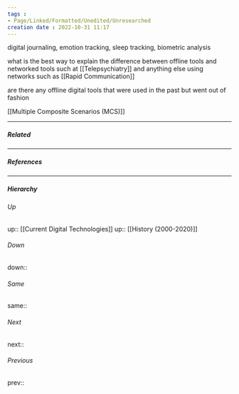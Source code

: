 ```yaml
---
tags :
- Page/Linked/Formatted/Unedited/Unresearched
creation date : 2022-10-31 11:17 
---
```


digital journaling, emotion tracking, sleep tracking, biometric analysis

what is the best way to explain the difference between offline tools and networked tools such at [[Telepsychiatry]] and anything else using networks such as [[Rapid Communication]]

are there any offline digital tools that were used in the past but went out of fashion

[[Multiple Composite Scenarios (MCS)]]

---
##### Related


---
##### References


---
##### Hierarchy
###### Up
up:: [[Current Digital Technologies]]
up:: [[History (2000-2020)]]
###### Down
down:: 
###### Same
same:: 
###### Next
next:: 
###### Previous
prev:: 